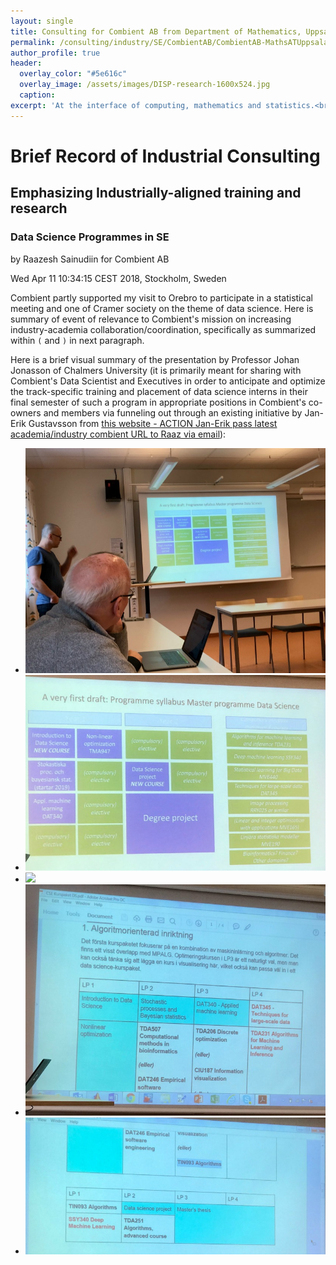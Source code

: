 ```yaml
---
layout: single
title: Consulting for Combient AB from Department of Mathematics, Uppsala University - 03/2017 - 2018 - Subtopic: Data Science Programmes in SE
permalink: /consulting/industry/SE/CombientAB/CombientAB-MathsATUppsala/dataScienceProgramsInSE/Masters/ChalmersPresentationAtCramerSocMeetingOrebro2018
author_profile: true
header:
  overlay_color: "#5e616c"
  overlay_image: /assets/images/DISP-research-1600x524.jpg
  caption: 
excerpt: 'At the interface of computing, mathematics and statistics.<br /><br /><br />'
---
```


# Brief Record of Industrial Consulting 
## Emphasizing Industrially-aligned training and research
### Data Science Programmes in SE

by Raazesh Sainudiin for Combient AB

Wed Apr 11 10:34:15 CEST 2018, Stockholm, Sweden

Combient partly supported my visit to Orebro to participate in a statistical meeting and one of Cramer society on the theme of data science. Here is summary of event of relevance to Combient's mission on increasing industry-academia collaboration/coordination, specifically as summarized within `(` and `)` in next paragraph.


Here is a brief visual summary of the presentation by Professor Johan Jonasson of Chalmers University (it is primarily meant for sharing with Combient's Data Scientist and Executives in order to anticipate and optimize the track-specific training and placement of data science interns in their final semester of such a program in appropriate positions in Combient's co-owners and members via funneling out through an existing initiative by Jan-Erik Gustavsson from [this website - ACTION Jan-Erik pass latest academia/industry combient URL to Raaz via email](...)):


* <img src="https://github.com/lamastex/lamastex.github.io/raw/master/_pages/consulting/industry/SE/CombientAB/CombientAB-MathsATUppsala/dataScienceProgramsInSE/Masters/ChalmersPresentationAtCramerSocMeetingOrebro2018/images/dataScienceMScChalmersStyle_0_small.jpg">
* <img src="https://github.com/lamastex/lamastex.github.io/raw/master/_pages/consulting/industry/SE/CombientAB/CombientAB-MathsATUppsala/dataScienceProgramsInSE/Masters/ChalmersPresentationAtCramerSocMeetingOrebro2018/images/dataScienceMScChalmersStyle_1_small.jpg">
* <img src="https://github.com/lamastex/lamastex.github.io/raw/master/_pages/consulting/industry/SE/CombientAB/CombientAB-MathsATUppsala/dataScienceProgramsInSE/Masters/ChalmersPresentationAtCramerSocMeetingOrebro2018/images/">
* <img src="https://github.com/lamastex/lamastex.github.io/raw/master/_pages/consulting/industry/SE/CombientAB/CombientAB-MathsATUppsala/dataScienceProgramsInSE/Masters/ChalmersPresentationAtCramerSocMeetingOrebro2018/images/dataScienceMScChalmersStyle_ExampleTrackAlgorithms_0_small.jpg">
* <img src="https://github.com/lamastex/lamastex.github.io/raw/master/_pages/consulting/industry/SE/CombientAB/CombientAB-MathsATUppsala/dataScienceProgramsInSE/Masters/ChalmersPresentationAtCramerSocMeetingOrebro2018/images/dataScienceMScChalmersStyle_ExampleTrackAlgorithms_1_small.jpg">
